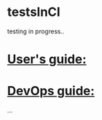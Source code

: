 # testsInCI
testing in progress..

# [User's guide:](https://github.com/nandormatyas/testsInCI/blob/master/user_readme.md)

# [DevOps guide:](https://github.com/nandormatyas/testsInCI/blob/master/dev_readme.md)

...

